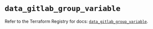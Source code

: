 # `data_gitlab_group_variable`

Refer to the Terraform Registry for docs: [`data_gitlab_group_variable`](https://registry.terraform.io/providers/gitlabhq/gitlab/18.1.1/docs/data-sources/group_variable).
